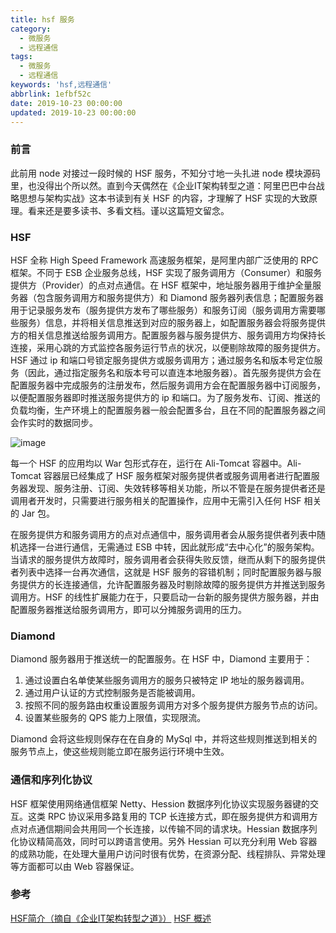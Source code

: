 ```yaml
---
title: hsf 服务
category:
  - 微服务
  - 远程通信
tags:
  - 微服务
  - 远程通信
keywords: 'hsf,远程通信'
abbrlink: 1efbf52c
date: 2019-10-23 00:00:00
updated: 2019-10-23 00:00:00
---
```


### 前言

此前用 node 对接过一段时候的 HSF 服务，不知分寸地一头扎进 node 模块源码里，也没得出个所以然。直到今天偶然在《企业IT架构转型之道：阿里巴巴中台战略思想与架构实战》这本书读到有关 HSF 的内容，才理解了 HSF 实现的大致原理。看来还是要多读书、多看文档。谨以这篇短文留念。

### HSF

HSF 全称 High Speed Framework 高速服务框架，是阿里内部广泛使用的 RPC 框架。不同于 ESB 企业服务总线，HSF 实现了服务调用方（Consumer）和服务提供方（Provider）的点对点通信。在 HSF 框架中，地址服务器用于维护全量服务器（包含服务调用方和服务提供方）和 Diamond 服务器列表信息；配置服务器用于记录服务发布（服务提供方发布了哪些服务）和服务订阅（服务调用方需要哪些服务）信息，并将相关信息推送到对应的服务器上，如配置服务器会将服务提供方的相关信息推送给服务调用方。配置服务器与服务提供方、服务调用方均保持长连接，采用心跳的方式监控各服务运行节点的状况，以便剔除故障的服务提供方。HSF 通过 ip 和端口号锁定服务提供方或服务调用方；通过服务名和版本号定位服务（因此，通过指定服务名和版本号可以直连本地服务器）。首先服务提供方会在配置服务器中完成服务的注册发布，然后服务调用方会在配置服务器中订阅服务，以便配置服务器即时推送服务提供方的 ip 和端口。为了服务发布、订阅、推送的负载均衡，生产环境上的配置服务器一般会配置多台，且在不同的配置服务器之间会作实时的数据同步。

![image](hsf.png)

每一个 HSF 的应用均以 War 包形式存在，运行在 Ali-Tomcat 容器中。Ali-Tomcat 容器层已经集成了 HSF 服务框架对服务提供者或服务调用者进行配置服务器发现、服务注册、订阅、失效转移等相关功能，所以不管是在服务提供者还是调用者开发时，只需要进行服务相关的配置操作，应用中无需引入任何 HSF 相关的 Jar 包。

在服务提供方和服务调用方的点对点通信中，服务调用者会从服务提供者列表中随机选择一台进行通信，无需通过 ESB 中转，因此就形成“去中心化”的服务架构。当请求的服务提供方故障时，服务调用者会获得失败反馈，继而从剩下的服务提供者列表中选择一台再次通信，这就是 HSF 服务的容错机制；同时配置服务器与服务提供方的长连接通信，允许配置服务器及时剔除故障的服务提供方并推送到服务调用方。HSF 的线性扩展能力在于，只要启动一台新的服务提供方服务器，并由配置服务器推送给服务调用方，即可以分摊服务调用的压力。

### Diamond

Diamond 服务器用于推送统一的配置服务。在 HSF 中，Diamond 主要用于：

1. 通过设置白名单使某些服务调用方的服务只被特定 IP 地址的服务器调用。
2. 通过用户认证的方式控制服务是否能被调用。
3. 按照不同的服务路由权重设置服务调用方对多个服务提供方服务节点的访问。
4. 设置某些服务的 QPS 能力上限值，实现限流。

Diamond 会将这些规则保存在在自身的 MySql 中，并将这些规则推送到相关的服务节点上，使这些规则能立即在服务运行环境中生效。

### 通信和序列化协议

HSF 框架使用网络通信框架 Netty、Hession 数据序列化协议实现服务器键的交互。这类 RPC 协议采用多路复用的 TCP 长连接方式，即在服务提供方和调用方点对点通信期间会共用同一个长连接，以传输不同的请求块。Hessian 数据序列化协议精简高效，同时可以跨语言使用。另外 Hessian 可以充分利用 Web 容器的成熟功能，在处理大量用户访问时很有优势，在资源分配、线程排队、异常处理等方面都可以由 Web 容器保证。

### 参考

[HSF简介（摘自《企业IT架构转型之道》）](https://blog.csdn.net/laomumu1992/article/details/86636757)
[HSF 概述](https://help.aliyun.com/document_detail/100087.html?spm=a2c4g.11174359.4.4.34c32b88ntjXfW)